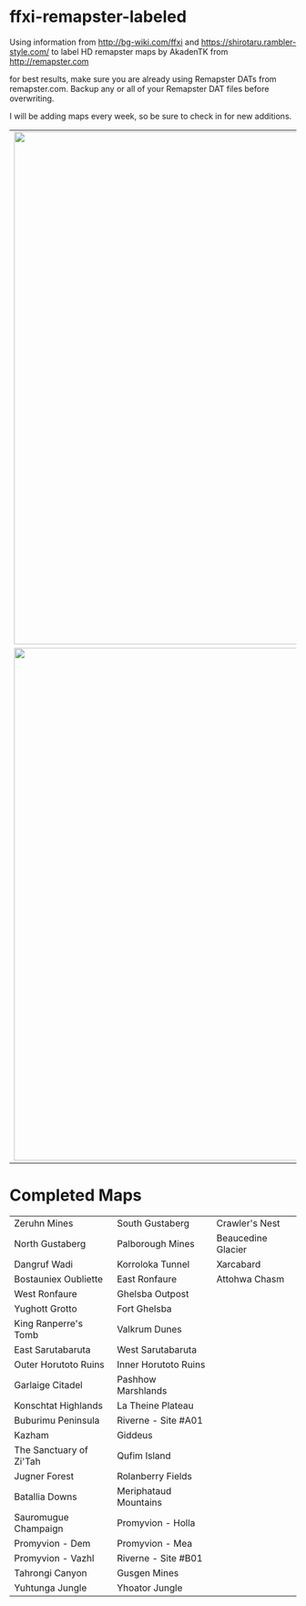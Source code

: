 # ffxi-remapster-labeled
Using information from http://bg-wiki.com/ffxi and https://shirotaru.rambler-style.com/ to label HD remapster maps by AkadenTK from http://remapster.com

for best results, make sure you are already using Remapster DATs from remapster.com. 
Backup any or all of your Remapster DAT files before overwriting.
<p>
I will be adding maps every week, so be sure to check in for new additions.
</p>

<table>
<tr>
<td>
<img src="preview1.png" width="900"/>
</td>
</tr><tr>
<td>
<img src="preview2.png" width="900"/>
</td>
</tr>
</table>




<h1> Completed Maps </h1>
<table>
  <tr>
  <td>
    Zeruhn Mines
  </td>
  <td>
     South Gustaberg
  </td>
  <td>
     Crawler's Nest
  </td>
  </tr>
  
  
  <tr>
  <td>
    North Gustaberg
  </td>
  <td>
    Palborough Mines
  </td>
  <td>
     Beaucedine Glacier
  </td>
  </tr>
  
  
  <tr>
  <td>
    Dangruf Wadi
  </td>
  <td>
    Korroloka Tunnel
  </td>
  <td>
     Xarcabard
  </td>
  </tr>
  
  
  <tr>
  <td>
    Bostauniex Oubliette
  </td>
  <td>
    East Ronfaure
  </td>
  <td>
     Attohwa Chasm
  </td>
  </tr>
  
  
  <tr>
  <td>
    West Ronfaure
  </td>
  <td>
    Ghelsba Outpost
  </td>
   <td>
   
  </td>
  </tr>
  
  
  <tr>
  <td>
    Yughott Grotto
  </td>
  <td>
    Fort Ghelsba
  </td>
   <td>
 
  </td>
  </tr>
  
  
  <tr>
  <td>
    King Ranperre's Tomb
  </td>
  <td>
    Valkrum Dunes
  </td>
   <td>
 
  </td>
  </tr>
  
  
  <tr>
  <td>
    East Sarutabaruta
  </td>
  <td>
    West Sarutabaruta
  </td>
   <td>
 
  </td>
  </tr>
  
  
  <tr>
  <td>
    Outer Horutoto Ruins
  </td>
  <td>
    Inner Horutoto Ruins
  </td>
   <td>
 
  </td>
  </tr>
  
  
  <tr>
  <td>
    Garlaige Citadel
  </td>
  <td>
    Pashhow Marshlands
  </td>
   <td>
 
  </td>
  </tr>
  
  
  <tr>
  <td>
    Konschtat Highlands
  </td>
  <td>
    La Theine Plateau
  </td>
   <td>
 
  </td>
  </tr>
  
  
  <tr>
  <td>
    Buburimu Peninsula
  </td>
  <td>
    Riverne - Site #A01
  </td>
   <td>
 
  </td>
  </tr>
  
  
  <tr>
  <td>
    Kazham
  </td>
  <td>
    Giddeus
  </td>
   <td>
 
  </td>
  </tr>
  
  
  <tr>
  <td>
    The Sanctuary of Zi'Tah
  </td>
  <td>
    Qufim Island
  </td>
   <td>
 
  </td>
  </tr>
  
  
  <tr>
  <td>
    Jugner Forest
  </td>
  <td>
    Rolanberry Fields
  </td>
   <td>
 
  </td>
  </tr>
  
  
  <tr>
  <td>
    Batallia Downs
  </td>
  <td>
    Meriphataud Mountains
  </td>
   <td>
 
  </td>
  </tr>
  
  
  <tr>
  <td>
    Sauromugue Champaign
  </td>
  <td>
    Promyvion - Holla
  </td>
   <td>
 
  </td>
  </tr>
  
  
  <tr>
  <td>
    Promyvion - Dem
  </td>
  <td>
    Promyvion - Mea
  </td>
   <td>
 
  </td>
  </tr>
  
  
  <tr>
  <td>
    Promyvion - Vazhl
  </td>
  <td>
    Riverne - Site #B01
  </td>
   <td>
 
  </td>
  </tr>
  
  
  <tr>
  <td>
    Tahrongi Canyon
  </td>
  <td>
    Gusgen Mines
  </td>
   <td>
 
  </td>
  </tr>
  
  
  <tr>
  <td>
    Yuhtunga Jungle
  </td>
  <td>
    Yhoator Jungle
  </td>
   <td>
 
  </td>
  </tr>
  


</table>
